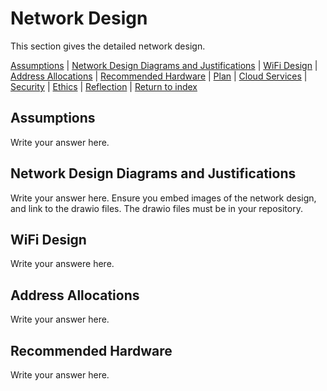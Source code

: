 # Network Design
This section gives the detailed network design.

[Assumptions](#assumptions) | [Network Design Diagrams and Justifications](#network-design-diagrams-and-justifications) | [WiFi Design](#wifi-design) | [Address Allocations](#address-allocations) | [Recommended Hardware](#recommended-hardware) | [Plan](./plan.md) | [Cloud Services](./cloud.md) | [Security](./security.md) | [Ethics](./ethics.md) | [Reflection](./reflection.md) | [Return to index](./README.md)

## Assumptions

Write your answer here.

## Network Design Diagrams and Justifications

Write your answer here. Ensure you embed images of the network design, and link to the drawio files. The drawio files must be in your repository. 

## WiFi Design

Write your answere here.

## Address Allocations

Write your answer here.

## Recommended Hardware

Write your answer here.